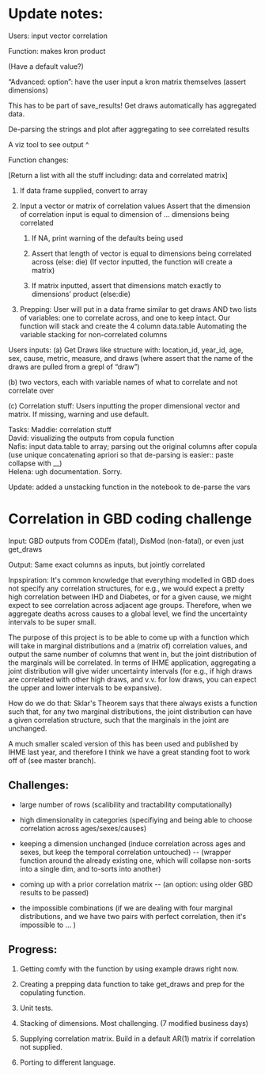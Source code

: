 
# Update notes:
Users: input vector correlation

Function: makes kron product

(Have a default value?)

“Advanced: option”: have the user input a kron matrix themselves (assert dimensions)


This has to be part of save_results! Get draws automatically has aggregated data.

De-parsing the strings and plot after aggregating to see correlated results

A viz tool to see output ^




Function changes:

[Return a list with all the stuff including: data and correlated matrix]

1. If data frame supplied, convert to array
2. Input a vector or matrix of correlation values Assert that the dimension of correlation input is equal to dimension of … dimensions being correlated 

   1. If NA, print warning of the defaults being used
    2. Assert that length of vector is equal to dimensions being correlated across (else: die) (If vector inputted, the function will create a matrix) 

   3. If matrix inputted, assert that dimensions match exactly to dimensions’ product (else:die)
3. Prepping: User will put in a data frame similar to get draws AND two lists of variables: one to correlate across, and one to keep intact. Our function will stack and create the 4 column data.table Automating the variable stacking for non-correlated columns

Users inputs:
(a) Get Draws like structure with: location_id, year_id, age, sex, cause, metric, measure, and draws (where assert that the name of the draws are pulled from a grepl of “draw”)

(b) two vectors, each with variable names of what to correlate and not correlate over

(c) Correlation stuff: 
Users inputting the proper dimensional vector and matrix. If missing, warning and use default.

Tasks: 
Maddie: correlation stuff  
David: visualizing the outputs from copula function  
Nafis: input data.table to array; parsing out the original columns after copula (use unique concatenating apriori so that de-parsing is easier:: paste collapse with __)  
Helena: ugh documentation. Sorry. 


Update: added a unstacking function in the notebook to de-parse the vars 





# Correlation in GBD coding challenge

Input: GBD outputs from CODEm (fatal), DisMod (non-fatal), or even just get_draws

Output: Same exact columns as inputs, but jointly correlated

Inpspiration: It's common knowledge that everything modelled in GBD does not specify any correlation structures, for e.g., we would expect a pretty high correlation between IHD and Diabetes, or for a given cause, we might expect to see correlation across adjacent age groups. Therefore, when we aggregate deaths across causes to a global level, we find the uncertainty intervals to be super small.

The purpose of this project is to be able to come up with a function which will take in marginal distributions and a (matrix of) correlation values, and output the same number of columns that went in, but the joint distribution of the marginals will be correlated. In terms of IHME application, aggregating a joint distribution will give wider uncertainty intervals (for e.g., if high draws are correlated with other high draws, and v.v. for low draws, you can expect the upper and lower intervals to be expansive).

How do we do that: Sklar's Theorem says that there always exists a function such that, for any two marginal distributions, the joint distribution can have a given correlation structure, such that the marginals in the joint are unchanged. 

A much smaller scaled version of this has been used and published by IHME last year, and therefore I think we have a great standing foot to work off of (see master branch).


## Challenges: 
-   large number of rows (scalibility and tractability computationally)
-   high dimensionality in categories (specifiying and being able to choose correlation across ages/sexes/causes)
-   keeping a dimension unchanged (induce correlation across ages and sexes, but keep the temporal correlation untouched)
-- (wrapper function around the already existing one, which will collapse non-sorts into a single dim, and to-sorts into another)

-   coming up with a prior correlation matrix
-- (an option: using older GBD results to be passed)

-   the impossible combinations (if we are dealing with four marginal distributions, and we have two pairs with perfect correlation, then it's impossible to ... )


## Progress:

1)	Getting comfy with the function by using example draws right now. 
2)	Creating a prepping data function to take get_draws and prep for the copulating function.

3)	Unit tests. 
4)	Stacking of dimensions. Most challenging. (7 modified business days) 
5)	Supplying correlation matrix. Build in a default AR(1) matrix if correlation not supplied. 
6)	Porting to different language. 
















